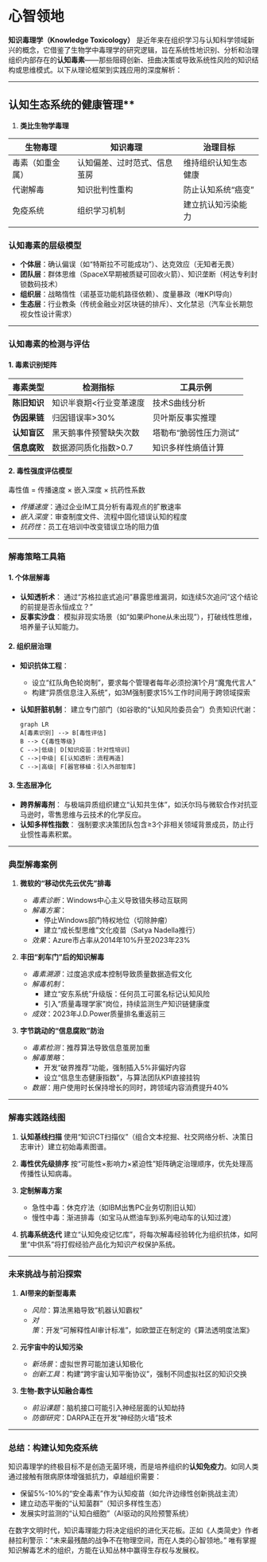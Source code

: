 # 心智领地

**知识毒理学（Knowledge Toxicology）** 是近年来在组织学习与认知科学领域新兴的概念，它借鉴了生物学中毒理学的研究逻辑，旨在系统性地识别、分析和治理组织内部存在的**认知毒素**——那些阻碍创新、扭曲决策或导致系统性风险的知识结构或思维模式。以下从理论框架到实践应用的深度解析：

---

## 认知生态系统的健康管理**

1. **类比生物学毒理**

| 生物毒理     | 知识毒理           | 治理目标       |
| -------- | -------------- | ---------- |
| 毒素（如重金属） | 认知偏差、过时范式、信息茧房 | 维持组织认知生态健康 |
| 代谢解毒     | 知识批判性重构        | 防止认知系统“癌变” |
| 免疫系统     | 组织学习机制         | 建立抗认知污染能力  |
|          |                |            |

### 认知毒素的层级模型

- **个体层**：确认偏误（如“特斯拉不可能成功”）、达克效应（无知者无畏）
- **团队层**：群体思维（SpaceX早期被质疑可回收火箭）、知识垄断（柯达专利封锁数码技术）
- **组织层**：战略惰性（诺基亚功能机路径依赖）、度量暴政（唯KPI导向）
- **生态层**：行业教条（传统金融业对区块链的排斥）、文化禁忌（汽车业长期忽视女性设计需求）

---

### **认知毒素的检测与评估**

#### 1. **毒素识别矩阵**

| 毒素类型     | 检测指标         | 工具示例         |
| -------- | ------------ | ------------ |
| **陈旧知识** | 知识半衰期<行业变革速度 | 技术S曲线分析      |
| **伪因果链** | 归因错误率>30%    | 贝叶斯反事实推理     |
| **认知盲区** | 黑天鹅事件预警缺失次数  | 塔勒布“脆弱性压力测试” |
| **信息腐败** | 数据源同质化指数>0.7 | 知识多样性熵值计算    |

#### 2. **毒性强度评估模型**

毒性值 = 传播速度 × 嵌入深度 × 抗药性系数

- *传播速度*：通过企业IM工具分析有毒观点的扩散速率
- *嵌入深度*：审查制度文件、流程中固化错误认知的程度
- *抗药性*：员工在培训中改变错误立场的阻力值

---

### **解毒策略工具箱**

#### 1. **个体层解毒**

- **认知透析术**：
     通过“苏格拉底式追问”暴露思维漏洞，如连续5次追问“这个结论的前提是否永恒成立？”
- **反事实沙盘**：
     模拟非现实场景（如“如果iPhone从未出现”），打破线性思维，培养量子认知能力。

#### 2. **组织层治理**

- **知识抗体工程**：
  - 设立“红队角色轮岗制”，要求每个管理者每年必须扮演1个月“魔鬼代言人”
  - 构建“异质信息注入系统”，如3M强制要求15%工作时间用于跨领域探索
- **认知肝脏机制**：
     建立专门部门（如谷歌的“认知风险委员会”）负责知识代谢：

     ```mermaid
     graph LR
     A[毒素识别] --> B[毒性评估]
     B --> C{毒性等级}
     C -->|低级| D[知识疫苗：针对性培训]
     C -->|中级| E[认知透析：流程再造]
     C -->|高级| F[器官移植：引入外部智库]
     ```

#### 3. **生态层净化**

- **跨界解毒剂**：
     与极端异质组织建立“认知共生体”，如沃尔玛与微软合作对抗亚马逊时，零售思维与云技术的化学反应。
- **认知多样性指数**：
     强制要求决策团队包含≥3个非相关领域背景成员，防止行业惯性毒素积累。

---

### **典型解毒案例**

1. **微软的“移动优先云优先”排毒**
   - *毒素诊断*：Windows中心主义导致错失移动互联网
   - *解毒方案*：
     - 停止Windows部门特权地位（切除肿瘤）
     - 建立“成长型思维”文化疫苗（Satya Nadella推行）
   - *效果*：Azure市占率从2014年10%升至2023年23%

2. **丰田“刹车门”后的知识解毒**
   - *毒素溯源*：过度追求成本控制导致质量数据造假文化
   - *解毒机制*：
     - 建立“安东系统”升级版：任何员工可匿名标记认知风险
     - 引入“质量毒理学家”岗位，持续监测生产知识链健康度
   - *成效*：2023年J.D.Power质量排名重返前三

3. **字节跳动的“信息腐败”防治**
   - *毒素检测*：推荐算法导致信息茧房加重
   - *解毒策略*：
     - 开发“破界推荐”功能，强制插入5%非偏好内容
     - 设立“信息生态健康指数”，与算法团队KPI直接挂钩
   - *数据*：用户使用时长保持增长的同时，跨领域内容消费提升40%

---

### **解毒实践路线图**

1. **认知基线扫描**
   使用“知识CT扫描仪”（组合文本挖掘、社交网络分析、决策日志审计）建立初始毒素图谱。

2. **毒性优先级排序**
   按“可能性×影响力×紧迫性”矩阵确定治理顺序，优先处理高传播性认知病毒。

3. **定制解毒方案**
   - 急性中毒：休克疗法（如IBM出售PC业务切割旧认知）
   - 慢性中毒：渐进排毒（如宝马从燃油车到i系列电动车的认知过渡）

4. **抗毒系统迭代**
   建立“认知免疫记忆库”，将每次解毒经验转化为组织抗体，如阿里“中供系”将打假经验产品化为知识产权保护系统。

---

### **未来挑战与前沿探索**

1. **AI带来的新型毒素**
   - *风险*：算法黑箱导致“机器认知霸权”
   - *对策*：开发“可解释性AI审计标准”，如欧盟正在制定的《算法透明度法案》

2. **元宇宙中的认知污染**
   - *新场景*：虚拟世界可能加速认知极化
   - *创新工具*：构建“跨宇宙认知平衡协议”，强制不同虚拟社区的知识交换

3. **生物-数字认知融合毒性**
   - *前沿课题*：脑机接口可能引入神经层面的认知劫持
   - *防御研究*：DARPA正在开发“神经防火墙”技术

---

### **总结：构建认知免疫系统**

知识毒理学的终极目标不是创造无菌环境，而是培养组织的**认知免疫力**。如同人类通过接触有限病原体增强抵抗力，卓越组织需要：

- 保留5%-10%的“安全毒素”作为认知疫苗（如允许边缘性创新挑战主流）
- 建立动态平衡的“认知菌群”（知识多样性生态）
- 发展实时监测的“认知白细胞”（AI驱动的风险预警系统）

在数字文明时代，知识毒理能力将决定组织的进化天花板。正如《人类简史》作者赫拉利警示：“未来最残酷的战争不在物理空间，而在人类的心智领地。” 唯有掌握知识解毒艺术的组织，方能在认知丛林中赢得生存权与发展权。
